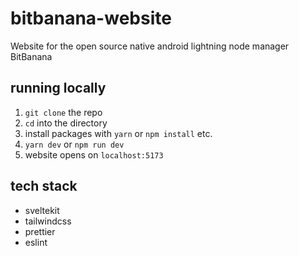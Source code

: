 # bitbanana-website

Website for the open source native android lightning node manager BitBanana

## running locally

1. `git clone` the repo
2. `cd` into the directory
3. install packages with `yarn` or `npm install` etc.
4. `yarn dev` or `npm run dev`
5. website opens on `localhost:5173`

## tech stack

- sveltekit
- tailwindcss
- prettier
- eslint
